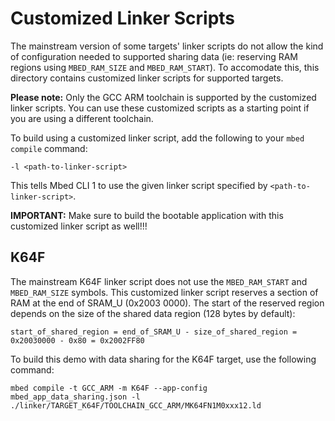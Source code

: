 # Customized Linker Scripts

The mainstream version of some targets' linker scripts do not allow the kind of configuration needed to supported sharing data (ie: reserving RAM regions using `MBED_RAM_SIZE` and `MBED_RAM_START`). To accomodate this, this directory contains customized linker scripts for supported targets.

**Please note:** Only the GCC ARM toolchain is supported by the customized linker scripts. You can use these customized scripts as a starting point if you are using a different toolchain.

To build using a customized linker script, add the following to your `mbed compile` command:

`-l <path-to-linker-script>`

This tells Mbed CLI 1 to use the given linker script specified by `<path-to-linker-script>`.

**IMPORTANT:** Make sure to build the bootable application with this customized linker script as well!!!

## K64F

The mainstream K64F linker script does not use the `MBED_RAM_START` and `MBED_RAM_SIZE` symbols. This customized linker script reserves a section of RAM at the end of SRAM_U (0x2003 0000). The start of the reserved region depends on the size of the shared data region (128 bytes by default):

`start_of_shared_region = end_of_SRAM_U - size_of_shared_region = 0x20030000 - 0x80 = 0x2002FF80`

To build this demo with data sharing for the K64F target, use the following command:

`mbed compile -t GCC_ARM -m K64F --app-config mbed_app_data_sharing.json -l ./linker/TARGET_K64F/TOOLCHAIN_GCC_ARM/MK64FN1M0xxx12.ld`

